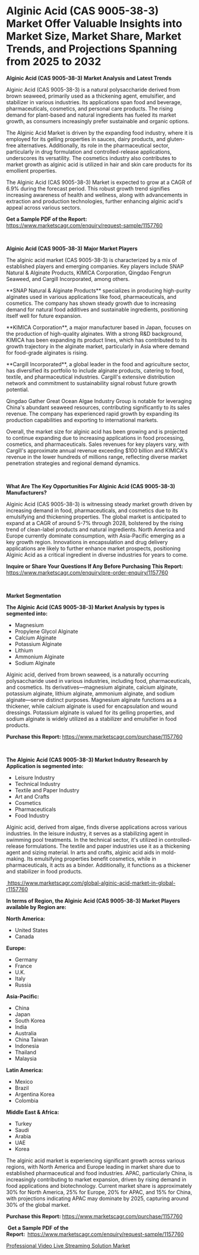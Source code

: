 <p><h1>Alginic Acid (CAS 9005-38-3) Market Offer Valuable Insights into Market Size, Market Share, Market Trends, and Projections Spanning from 2025 to 2032</h1></p><p><strong>Alginic Acid (CAS 9005-38-3) Market Analysis and Latest Trends</strong></p>
<p><p>Alginic Acid (CAS 9005-38-3) is a natural polysaccharide derived from brown seaweed, primarily used as a thickening agent, emulsifier, and stabilizer in various industries. Its applications span food and beverage, pharmaceuticals, cosmetics, and personal care products. The rising demand for plant-based and natural ingredients has fueled its market growth, as consumers increasingly prefer sustainable and organic options.</p><p>The Alginic Acid Market is driven by the expanding food industry, where it is employed for its gelling properties in sauces, dairy products, and gluten-free alternatives. Additionally, its role in the pharmaceutical sector, particularly in drug formulation and controlled-release applications, underscores its versatility. The cosmetics industry also contributes to market growth as alginic acid is utilized in hair and skin care products for its emollient properties.</p><p>The Alginic Acid (CAS 9005-38-3) Market is expected to grow at a CAGR of 6.9% during the forecast period. This robust growth trend signifies increasing awareness of health and wellness, along with advancements in extraction and production technologies, further enhancing alginic acid's appeal across various sectors.</p></p>
<p><strong>Get a Sample PDF of the Report:&nbsp;</strong> <a href="https://www.marketscagr.com/enquiry/request-sample/1157760?utm_campaign=2115&utm_medium=2&utm_source=Github&utm_content=ia&utm_term=21032025&utm_id=alginic-acid-cas-9005-38-3">https://www.marketscagr.com/enquiry/request-sample/1157760</a></p>
<p>&nbsp;</p>
<p><strong>Alginic Acid (CAS 9005-38-3) Major Market Players</strong></p>
<p><p>The alginic acid market (CAS 9005-38-3) is characterized by a mix of established players and emerging companies. Key players include SNAP Natural & Alginate Products, KIMICA Corporation, Qingdao Fengrun Seaweed, and Cargill Incorporated, among others.</p><p>**SNAP Natural & Alginate Products** specializes in producing high-purity alginates used in various applications like food, pharmaceuticals, and cosmetics. The company has shown steady growth due to increasing demand for natural food additives and sustainable ingredients, positioning itself well for future expansion.</p><p>**KIMICA Corporation**, a major manufacturer based in Japan, focuses on the production of high-quality alginates. With a strong R&D background, KIMICA has been expanding its product lines, which has contributed to its growth trajectory in the alginate market, particularly in Asia where demand for food-grade alginates is rising.</p><p>**Cargill Incorporated**, a global leader in the food and agriculture sector, has diversified its portfolio to include alginate products, catering to food, textile, and pharmaceutical industries. Cargill's extensive distribution network and commitment to sustainability signal robust future growth potential.</p><p>Qingdao Gather Great Ocean Algae Industry Group is notable for leveraging China's abundant seaweed resources, contributing significantly to its sales revenue. The company has experienced rapid growth by expanding its production capabilities and exporting to international markets.</p><p>Overall, the market size for alginic acid has been growing and is projected to continue expanding due to increasing applications in food processing, cosmetics, and pharmaceuticals. Sales revenues for key players vary, with Cargill's approximate annual revenue exceeding $100 billion and KIMICA's revenue in the lower hundreds of millions range, reflecting diverse market penetration strategies and regional demand dynamics.</p></p>
<p>&nbsp;</p>
<p><strong>What Are The Key Opportunities For Alginic Acid (CAS 9005-38-3) Manufacturers?</strong></p>
<p><p>Alginic Acid (CAS 9005-38-3) is witnessing steady market growth driven by increasing demand in food, pharmaceuticals, and cosmetics due to its emulsifying and thickening properties. The global market is anticipated to expand at a CAGR of around 5-7% through 2028, bolstered by the rising trend of clean-label products and natural ingredients. North America and Europe currently dominate consumption, with Asia-Pacific emerging as a key growth region. Innovations in encapsulation and drug delivery applications are likely to further enhance market prospects, positioning Alginic Acid as a critical ingredient in diverse industries for years to come.</p></p>
<p><strong>Inquire or Share Your Questions If Any Before Purchasing This Report:</strong> <a href="https://www.marketscagr.com/enquiry/pre-order-enquiry/1157760?utm_campaign=2115&utm_medium=2&utm_source=Github&utm_content=ia&utm_term=21032025&utm_id=alginic-acid-cas-9005-38-3">https://www.marketscagr.com/enquiry/pre-order-enquiry/1157760</a></p>
<p>&nbsp;</p>
<p><strong>Market Segmentation</strong></p>
<p><strong>The Alginic Acid (CAS 9005-38-3) Market Analysis by types is segmented into:</strong></p>
<p><ul><li>Magnesium</li><li>Propylene Glycol Alginate</li><li>Calcium Alginate</li><li>Potassium Alginate</li><li>Lithium</li><li>Ammonium Alginate</li><li>Sodium Alginate</li></ul></p>
<p><p>Alginic acid, derived from brown seaweed, is a naturally occurring polysaccharide used in various industries, including food, pharmaceuticals, and cosmetics. Its derivatives—magnesium alginate, calcium alginate, potassium alginate, lithium alginate, ammonium alginate, and sodium alginate—serve distinct purposes. Magnesium alginate functions as a thickener, while calcium alginate is used for encapsulation and wound dressings. Potassium alginate is valued for its gelling properties, and sodium alginate is widely utilized as a stabilizer and emulsifier in food products.</p></p>
<p><strong>Purchase this Report:&nbsp;</strong><a href="https://www.marketscagr.com/purchase/1157760?utm_campaign=2115&utm_medium=2&utm_source=Github&utm_content=ia&utm_term=21032025&utm_id=alginic-acid-cas-9005-38-3">https://www.marketscagr.com/purchase/1157760</a></p>
<p>&nbsp;</p>
<p><strong>The Alginic Acid (CAS 9005-38-3) Market Industry Research by Application is segmented into:</strong></p>
<p><ul><li>Leisure Industry</li><li>Technical Industry</li><li>Textile and Paper Industry</li><li>Art and Crafts</li><li>Cosmetics</li><li>Pharmaceuticals</li><li>Food Industry</li></ul></p>
<p><p>Alginic acid, derived from algae, finds diverse applications across various industries. In the leisure industry, it serves as a stabilizing agent in swimming pool treatments. In the technical sector, it's utilized in controlled-release formulations. The textile and paper industries use it as a thickening agent and sizing material. In arts and crafts, alginic acid aids in mold-making. Its emulsifying properties benefit cosmetics, while in pharmaceuticals, it acts as a binder. Additionally, it functions as a thickener and stabilizer in food products.</p></p>
<p><a href="https://www.marketscagr.com/global-alginic-acid-market-in-global-r1157760?utm_campaign=2115&utm_medium=2&utm_source=Github&utm_content=ia&utm_term=21032025&utm_id=alginic-acid-cas-9005-38-3">&nbsp;https://www.marketscagr.com/global-alginic-acid-market-in-global-r1157760</a></p>
<p><strong>In terms of Region, the Alginic Acid (CAS 9005-38-3) Market Players available by Region are:</strong></p>
<p>
    <p> <strong> North America: </strong>
        <ul>
            <li>United States</li>
            <li>Canada</li>
        </ul>
        </p> 
    <p> <strong> Europe: </strong>
        <ul>
            <li>Germany</li>
            <li>France</li>
            <li>U.K.</li>
            <li>Italy</li>
            <li>Russia</li>
        </ul>
        </p> 
    <p> <strong> Asia-Pacific: </strong>
        <ul>
            <li>China</li>
            <li>Japan</li>
            <li>South Korea</li>
            <li>India</li>
            <li>Australia</li>
            <li>China Taiwan</li>
            <li>Indonesia</li>
            <li>Thailand</li>
            <li>Malaysia</li>
        </ul>
        </p> 
    <p> <strong> Latin America: </strong>
        <ul>
            <li>Mexico</li>
            <li>Brazil</li>
            <li>Argentina Korea</li>
            <li>Colombia</li>
        </ul>
        </p> 
    <p> <strong> Middle East & Africa: </strong>
        <ul>
            <li>Turkey</li>
            <li>Saudi</li>
            <li>Arabia</li>
            <li>UAE</li>
            <li>Korea</li>
        </ul>
    </p>
    </p>
<p><p>The alginic acid market is experiencing significant growth across various regions, with North America and Europe leading in market share due to established pharmaceutical and food industries. APAC, particularly China, is increasingly contributing to market expansion, driven by rising demand in food applications and biotechnology. Current market share is approximately 30% for North America, 25% for Europe, 20% for APAC, and 15% for China, with projections indicating APAC may dominate by 2025, capturing around 30% of the global market.</p></p>
<p><strong>Purchase this Report: </strong><a href="https://www.marketscagr.com/purchase/1157760?utm_campaign=2115&utm_medium=2&utm_source=Github&utm_content=ia&utm_term=21032025&utm_id=alginic-acid-cas-9005-38-3">https://www.marketscagr.com/purchase/1157760</a></p>
<p>&nbsp;<strong>Get a Sample PDF of the Report:&nbsp;&nbsp;</strong><a href="https://www.marketscagr.com/enquiry/request-sample/1157760?utm_campaign=2115&utm_medium=2&utm_source=Github&utm_content=ia&utm_term=21032025&utm_id=alginic-acid-cas-9005-38-3">https://www.marketscagr.com/enquiry/request-sample/1157760</a></p>
<p><strong></strong></p>
<p><p><a href="https://github.com/sofayahoo2023/Market-Research-Report-List-7/blob/main/professional-video-live-streaming-solution-market.md?utm_campaign=2115&utm_medium=2&utm_source=Github&utm_content=ia&utm_term=21032025&utm_id=alginic-acid-cas-9005-38-3">Professional Video Live Streaming Solution Market</a></p></p>